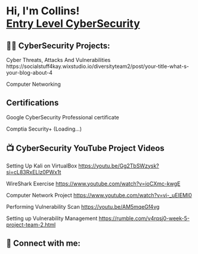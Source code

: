<h1>Hi, I'm Collins! <br/><a  <a href="https://www.linkedin.com/in/collins-manning-32256a176/">Entry Level CyberSecurity</a>

<h2>👨‍💻 CyberSecurity Projects:</h2> 
Cyber Threats, Attacks And Vulnerabilities 
https://socialstuff4kay.wixstudio.io/diversityteam2/post/your-title-what-s-your-blog-about-4

Computer Networking 
<h2> Certifications </h2>

Google CyberSecurity Professional certificate


Comptia Security+ (Loading...)

<h2>📺 CyberSecurity YouTube Project Videos</h2>

Setting Up Kali on VirtualBox
https://youtu.be/Gg2TbSWzysk?si=cL83RxELlz0PWx1t

WireShark Exercise
https://www.youtube.com/watch?v=ioCXmc-kwgE

Computer Network Project
https://www.youtube.com/watch?v=vi-_uEIEMl0

Performing Vulnerability Scan
https://youtu.be/AM5mqeGf4vg

Setting up Vulnerability Management
https://rumble.com/v4rqsj0-week-5-project-team-2.html
<h2> 🤳 Connect with me:</h2>

[linkedin]: https://www.linkedin.com/in/collins-manning-32256a176/
